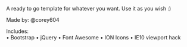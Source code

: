 A ready to go template for whatever you want. Use it as you wish :)

Made by: @corey604

Includes:	
• Bootstrap
• jQuery
• Font Awesome
• ION Icons
• IE10 viewport hack